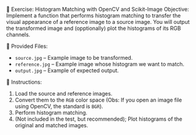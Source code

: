 🧪 Exercise: Histogram Matching with OpenCV and Scikit-Image
Objective:
Implement a function that performs histogram matching to transfer the visual appearance of a reference image to a source image.
You will output the transformed image and (opptionally) plot the histograms of its RGB channels.

📂 Provided Files:
- ```source.jpg``` – Example image to be transformed.
- ```reference.jpg``` – Example image whose histogram we want to match.
- ```output.jpg``` – Example of expected output.

📌 Instructions:
1. Load the source and reference images.
1. Convert them to the ```RGB``` color space (Obs: If you open an image file using OpenCV, the standard is ```BGR```).
1. Perform histogram matching.
1. (Not included in the test, but recommended); Plot histograms of the original and matched images.
